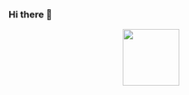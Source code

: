 ### Hi there 👋

<div id="header" align="center">
  <img src="https://media.giphy.com/media/v1.Y2lkPTc5MGI3NjExYzA3YTkxNmE1OGJmYzYxNDExMDYxMWI4YmQ1OTFhOGVkYzE5MjUyZCZjdD1n/qgQUggAC3Pfv687qPC/giphy.gif" width="100"/>
</div>



<!--
**daegilro/daegilro** is a ✨ _special_ ✨ repository because its `README.md` (this file) appears on your GitHub profile.

Here are some ideas to get you started:

- 🔭 I’m currently working on ...
- 🌱 I’m currently learning ...
- 👯 I’m looking to collaborate on ...
- 🤔 I’m looking for help with ...
- 💬 Ask me about ...
- 📫 How to reach me: ...
- 😄 Pronouns: ...
- ⚡ Fun fact: ...
-->
